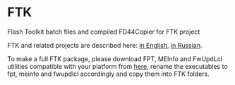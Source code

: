FTK
===

Flash Toolkit batch files and compiled FD44Copier for FTK project

FTK and related projects are described here: [in English](http://hardforum.com/showthread.php?t=1726429), 
[in Russian](http://forums.overclockers.ru/viewtopic.php?f=25&t=447045).

To make a full FTK package, please download FPT, MEInfo and FwUpdLcl utilities compatible with your platform from [here](http://www.win-raid.com/t596f39-Intel-Management-Engine-Drivers-Firmware-amp-System-Tools.html), rename the executables to fpt, meinfo and fwupdlcl accordingly and copy them into FTK folders.
